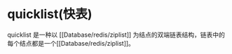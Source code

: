 # quicklist(快表)

quicklist 是一种以 [[Database/redis/ziplist]] 为结点的双端链表结构，链表中的每个结点都是一个[[Database/redis/ziplist]]。

